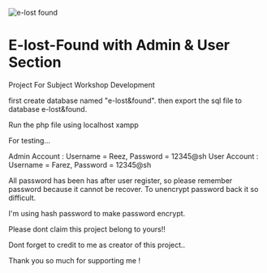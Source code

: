 ![e-lost found](https://user-images.githubusercontent.com/72819306/224063330-7d2b5211-9749-422b-bd18-882e949059af.png)
# E-lost-Found with Admin & User Section
Project For Subject Workshop Development

first create database named "e-lost&found".
then export the sql file to database e-lost&found.

Run the php file using localhost xampp

For testing... 

Admin Account : Username = Reez, Password = 12345@sh
User Account : Username = Farez, Password = 12345@sh

All password has been has after user register, so please remember password because it cannot be recover. To unencrypt password back it so difficult.

I'm using hash password to make password encrypt.

Please dont claim this project belong to yours!!

Dont forget to credit to me as creator of this project.. 

Thank you so much for supporting me !
